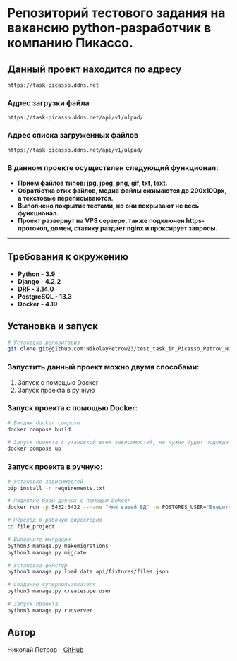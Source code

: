 # Репозиторий тестового задания на вакансию python-разработчик в компанию Пикассо.

## Данный проект находится по адресу 

````
https://task-picasso.ddns.net
````

### Адрес загрузки файла
````
https://task-picasso.ddns.net/api/v1/ulpad/
````

### Адрес списка загруженных файлов 
````
https://task-picasso.ddns.net/api/v1/ulpad/
````

### В данном проекте осуществлен следующий функционал:
- **Прием файлов типов: jpg, jpeg, png, gif, txt, text.**
- **Обратботка этих файлов, медиа файлы сжимаются до 200х100px, а текстовые переписываются.**
- **Выполнено покрытие тестами, но они покрывают не весь функционал.**
- **Проект развернут на VPS сервере, также подключен https-протокол, домен, статику раздает nginx и проксирует запросы.**
****

## Требования к окружению

- **Python - 3.9**
- **Django - 4.2.2**
- **DRF - 3.14.0**
- **PostgreSQL - 13.3**
- **Docker - 4.19**

## Установка и запуск

```bash
# Установка репозитория
git clone git@github.com:NikolayPetrow23/test_task_in_Picasso_Petrov_Nikolay.git
```

### Запустить данный проект можно двумя способами:
1. Запуск с помощью Docker
2. Запуск проекта в ручную


### Запуск проекта с помощью Docker:
```bash
# Билдим docker compose
docker compose build
```
```bash
# Запуск проекта с утановкой всех зависимостей, но нужно будет подождать!
docker compose up
```

### Запуск проекта в ручную:
```bash
# Установке зависимостей
pip install -r requirements.txt
```

```bash
# Поднятие базы данных с помощью Dokcer
docker run -p 5432:5432 --name "Имя вашей БД" -e POSTGRES_USER="Введите пользователя для БД" -e POSTGRES_PASSWORD="Введите пароль для БД" -e POSTGRES_DB="Имя вашей БД" -d postgres:13.3
```

```bash
# Переход в рабочую директорию
cd file_project
```

```bash
# Выполните миграции
python3 manage.py makemigrations
python3 manage.py migrate
```

```bash
# Установка фикстур
python3 manage.py load data api/fixtures/files.json
```

```bash
# Создание суперпользователя
python3 manage.py createsuperuser
```

```bash
# Запуск проекта
python3 manage.py runserver
```


## Автор
Николай Петров - [GitHub](https://github.com/NikolayPetrow23)
